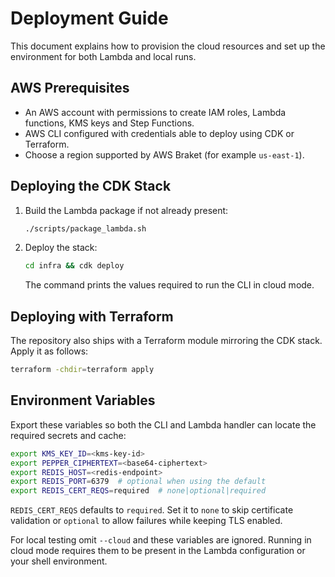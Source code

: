 # Deployment Guide

This document explains how to provision the cloud resources and set up the
environment for both Lambda and local runs.

## AWS Prerequisites

- An AWS account with permissions to create IAM roles, Lambda functions,
  KMS keys and Step Functions.
- AWS CLI configured with credentials able to deploy using CDK or Terraform.
- Choose a region supported by AWS Braket (for example `us-east-1`).

## Deploying the CDK Stack

1. Build the Lambda package if not already present:

   ```bash
   ./scripts/package_lambda.sh
   ```

2. Deploy the stack:

   ```bash
   cd infra && cdk deploy
   ```

   The command prints the values required to run the CLI in cloud mode.

## Deploying with Terraform

The repository also ships with a Terraform module mirroring the CDK stack.
Apply it as follows:

```bash
terraform -chdir=terraform apply
```

## Environment Variables

Export these variables so both the CLI and Lambda handler can locate the
required secrets and cache:

```bash
export KMS_KEY_ID=<kms-key-id>
export PEPPER_CIPHERTEXT=<base64-ciphertext>
export REDIS_HOST=<redis-endpoint>
export REDIS_PORT=6379  # optional when using the default
export REDIS_CERT_REQS=required  # none|optional|required
```

``REDIS_CERT_REQS`` defaults to ``required``. Set it to ``none`` to skip
certificate validation or ``optional`` to allow failures while keeping TLS
enabled.

For local testing omit `--cloud` and these variables are ignored. Running in
cloud mode requires them to be present in the Lambda configuration or your
shell environment.
